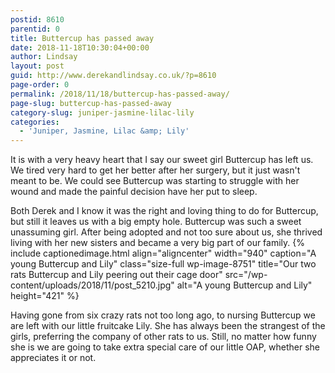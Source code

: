 ```yaml
---
postid: 8610
parentid: 0
title: Buttercup has passed away
date: 2018-11-18T10:30:04+00:00
author: Lindsay
layout: post
guid: http://www.derekandlindsay.co.uk/?p=8610
page-order: 0
permalink: /2018/11/18/buttercup-has-passed-away/
page-slug: buttercup-has-passed-away
category-slug: juniper-jasmine-lilac-lily
categories:
  - 'Juniper, Jasmine, Lilac &amp; Lily'
---
```

It is with a very heavy heart that I say our sweet girl Buttercup has left us. We tired very hard to get her better after her surgery, but it just wasn't meant to be. We could see Buttercup was starting to struggle with her wound and made the painful decision have her put to sleep.

Both Derek and I know it was the right and loving thing to do for Buttercup, but still it leaves us with a big empty hole. Buttercup was such a sweet unassuming girl. After being adopted and not too sure about us, she thrived living with her new sisters and became a very big part of our family. {% include captionedimage.html align="aligncenter" width="940" caption="A young Buttercup and Lily" class="size-full wp-image-8751" title="Our two rats Buttercup and Lily peering out their cage door" src="/wp-content/uploads/2018/11/post_5210.jpg" alt="A young Buttercup and Lily" height="421" %} 

Having gone from six crazy rats not too long ago, to nursing Buttercup we are left with our little fruitcake Lily. She has always been the strangest of the girls, preferring the company of other rats to us. Still, no matter how funny she is we are going to take extra special care of our little OAP, whether she appreciates it or not.